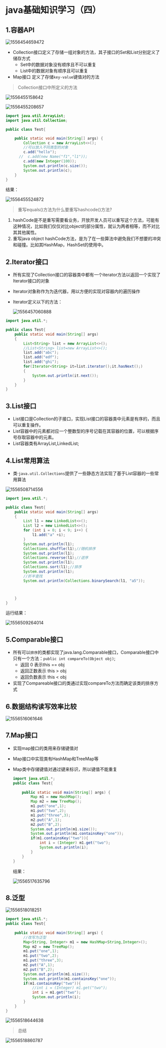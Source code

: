 # java基础知识学习（四）

## 1.容器API

![1556454659472](assets/1556454659472.png)

- Collection接口定义了存储一组对象的方法，其子接口的Set和List分别定义了储存方式
  - Set中的数据对象没有顺序且不可以重复
  - List中的数据对象有顺序且可以重复
- Map接口 定义了存储`key-value`键值对的方法

> Collection接口中所定义的方法

![1556455158642](assets/1556455158642.png)

![1556455208657](assets/1556455208657.png)

```java
import java.util.ArrayList;
import java.util.Collection;

public class Test{

    public static void main(String[] args) {
        Collection c = new ArrayList<>();
        //可以放入不同类型的对象
        c.add("hello");
      //  c.add(new Name("f1","l1"));
        c.add(new Integer(100));
        System.out.println(c.size());
        System.out.println(c);
    }
}

```

结果：

![1556455524872](assets/1556455524872.png)

> 重写equals()方法为什么要重写hashcode()方法?

1. hashCode是不是重写需要看业务，开放开发人员可以重写这个方法，可能有这种情况，比如我们仅仅对比object的部分属性，就认为两者相等，而不对比其其他属性。
2. 重写java object hashCode方法，是为了在一些算法中避免我们不想要的冲突和碰撞。比如其HashMap，HashSet的使用中。

## 2.Iterator接口

- 所有实现了Collection接口的容器类中都有一个iterator方法以返回一个实现了Iterator接口的对象

- Iterator对象称作为为迭代器，用以方便的实现对容器内的遍历操作

- Iterator定义以下的方法：

  ![1556457060888](assets/1556457060888.png)

```java
import java.util.*;

public class Test{
    public static void main(String[] args)
    {
        List<String> list = new ArrayList<>();
        //List<String> list=new ArrayList<>();
        list.add("abc");
        list.add("edf");
        list.add("ghi");
        for(Iterator<String> it=list.iterator();it.hasNext();)
        {
            System.out.println(it.next());
        }
    }
}
```

## 3.List接口

- List接口是Collection的子接口，实现List接口的容器类中元素是有序的，而且可以重复操作。
- List容器中的元素都对应一个整数型的序号记载在其容器的位置，可以根据序号存取容器中的元素。
- List容器类有ArrayList,LinkedList;

## 4.List常用算法

- 类·`java.util.Collections`提供了一些静态方法实现了基于List容器的一些常用算法

![1556508714556](assets/1556508714556.png)



```java
import java.util.*;

public class Test{
    public static void main(String[] args)
    {
        List l1 = new LinkedList<>();
        List l2 = new LinkedList<>();
        for (int i = 0; i < 9; i++) {
            l1.add("a" +i);
        }
        System.out.println(l1);
        Collections.shuffle(l1);//随机排序
        System.out.println(l1);
        Collections.reverse(l1);//逆序
        System.out.println(l1);
        Collections.sort(l1);//排序
        System.out.println(l1);
        //折半查找
        System.out.println(Collections.binarySearch(l1, "a5"));



    }
}
```

运行结果：

![1556509264014](assets/1556509264014.png)

## 5.Comparable接口

- 所有可以`排序`的类都实现了java.lang.Comparable接口，Comparable接口中只有一个方法：`public int compareTo(Object obj)`;
  - 返回 0 表示this == obj
  - 返回正数表示 this > obj
  - 返回负数表示 this < obj
- 实现了Compareable接口的类通过实现compareTo方法而确定该类的排序方式

## 6.数据结构读写效率比较

![1556516061646](assets/1556516061646.png)

## 7.Map接口

- 实现map接口的类用来存储键值对

- Map接口中实现类有HashMap和TreeMap等

- Map类中存储键值对通过键来标识，所以键值不能重复

  ```java
  import java.util.*;
  public class Test{
      
      public static void main(String[] args) {
          Map m1 = new HashMap();
          Map m2 = new TreeMap();
          m1.put("one",1);
          m1.put("two",2);
          m1.put("three",3);
          m2.put("A",1);
          m2.put("B",2);
          System.out.println(m1.size());
          System.out.println(m1.containsKey("one"));
          if(m1.containsKey("two")){
              int i = (Integer) m1.get("two");
              System.out.println(i);
          }
      }
  }
  ```

  结果：

  ![1556517635796](assets/1556517635796.png)

  

## 8.泛型

![1556518018251](assets/1556518018251.png)

```java
import java.util.*;
public class Test{
    
    public static void main(String[] args) {
        //改写为泛型
        Map<String, Integer> m1 = new HashMap<String,Integer>();
        Map m2 = new TreeMap();
        m1.put("one",1);
        m1.put("two",2);
        m1.put("three",3);
        m2.put("A",1);
        m2.put("B",2);
        System.out.println(m1.size());
        System.out.println(m1.containsKey("one"));
        if(m1.containsKey("two")){
            //int i = (Integer) m1.get("two");
            int i = m1.get("two");
            System.out.println(i);
        }
    }
}
```

![1556518644638](assets/1556518644638.png)

>  总结

![1556518860787](assets/1556518860787.png)